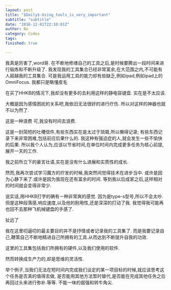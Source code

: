 ```yaml
---
layout: post  
title: "$Daily$-Using_tools_is_very_important"  
subtitle: "subtitle"  
date: "2016-12-01T22:10:01Z"  
author: Bo  
category: Codes  
tags:   
finished: true  

---
```


我真是厉害了,word哥.
在不断地修缮自己的工具之后,是时候要腾出一段时间来进行锻炼和不断升级了.
我发现我的工具集合已经非常富余,在大范围之内,不可能有人超越我的工具集合.
可是我运用工具的能力却有些缺乏,例如ipad,例如ipad上的OmniFocus.
我都只是略懂皮毛

在买了HHKB的情况下,我却没有更多的去利用这样的静电容键盘.
实在是不太应该.

大概是因为感情困扰的关系吧,我依旧无法很好的进行疗伤.
所以对这样的神器也就不以为然了.

这是一种浪费
可,我没有时间去浪费.

这是一封简短的吐槽信件,有些东西实在是太过于琐屑,所以懒得记录;
有些东西记录下来非常困难,包括前应后果什么的.
我这种有强迫症的人,就会发生一些不愉快的后果.
所以我个人认为,应该以节省时间,在单位时间内完成更多任务为核心前提,展开一天的工作.

我之前所立下的豪言壮语,实在是没有什么进展和实质性的成长.

然而,我再次尝试学习魔方的拧发的时候,我突然间觉得技术在进步当中.
或许是因为心静下来了.或许是因为我现在还有富余的时间.
等到我以后成家之后,这样相对的时间就会变得非常少.

说实话,用HHKB打字的确有一种非常爽的感觉.
因为是type-s型号,所以不会太吵.但是这种段落感,响应速度,以及他的耐用性,还是深深的打动了我.
我觉得我可能再也回不去那种飞机械键盘的手感了.


扯远了


我在这里叨逼叨的最主要目的并不是抒情或者记录我的工具集了.
而是我要记录自己,鞭策自己不断地精进自己所拥有的工具.从而达到不断提升自我的功效.

这里的工具集包括我们所拥有的硬件,以及我们使用的软件.


然而转换成生产力的,却是思维的灵活性.

举个例子,当我们无法在短时间内完成我们设定的某一项目标的时候,就应该思考这个任务是否真的值得去做,
是否能用其他方法暂时替代,是否能在完成其他任务之后再回过头来进行弥补.等等.
不能一味的倔强和转牛角尖.


